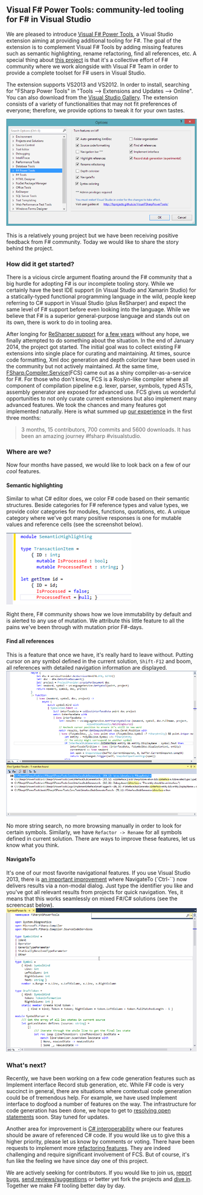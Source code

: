 Visual F# Power Tools: community-led tooling for F# in Visual Studio
---

We are pleased to introduce [Visual F# Power Tools](http://visualstudiogallery.msdn.microsoft.com/136b942e-9f2c-4c0b-8bac-86d774189cff), a Visual Studio extension aiming at providing additional tooling for F#.
The goal of the extension is to complement Visual F# Tools by adding missing features such as semantic highlighting, rename refactoring, find all references, etc.
A special thing about [this project](https://github.com/fsprojects/VisualFSharpPowerTools) is that it's a collective effort of F# community where we work alongside with Visual F# Team in order to provide a complete toolset for F# users in Visual Studio.

The extension supports VS2013 and VS2012. In order to install, searching for "FSharp Power Tools" in "Tools --> Extensions and Updates --> Online". You can also download from the [Visual Studio Gallery](http://visualstudiogallery.msdn.microsoft.com/136b942e-9f2c-4c0b-8bac-86d774189cff). The extension consists of a variety of functionalities that may not fit preferences of everyone; therefore, we provide options to tweak it for your own tastes.

![General options](general_options.png)

This is a relatively young project but we have been receiving positive feedback from F# community. Today we would like to share the story behind the project.

### How did it get started?
There is a vicious circle argument floating around the F# community that a big hurdle for adopting F# is our incomplete tooling story. While we certainly have the best IDE support (in Visual Studio and Xamarin Studio) for a statically-typed functional programming language in the wild, people keep referring to C# support in Visual Studio (plus ReSharper) and expect the same level of F# support before even looking into the language. While we believe that F# is a superior general-purpose language and stands out on its own, there is work to do in tooling area.

After longing for [ReSharper support](http://activemesa.com/fsharper) for [a few years](https://github.com/JetBrains/FSharper) without any hope, we finally attempted to do something about the situation. In the end of January 2014, the project got started. The initial goal was to collect existing F# extensions into single place for curating and maintaining. At times, source code formatting, Xml doc generation and depth colorizer have been used in the community but not actively maintained. 
At the same time, [FSharp.Compiler.Service](http://fsharp.github.io/FSharp.Compiler.Service/)(FCS) came out as a shiny compiler-as-a-service for F#. For those who don't know, FCS is a Roslyn-like compiler where all component of compilation pipeline e.g. lexer, parser, symbols, typed ASTs, assembly generator are exposed for advanced use. FCS gives us wonderful opportunities to not only curate current extensions but also implement many advanced features. We took the chances and many features got implemented naturally. Here is what summed up [our experience](https://twitter.com/fspowertools/status/463573585911885824) in the first three months:

> 3 months, 15 contributors, 700 commits and 5600 downloads. It has been an amazing journey #fsharp #visualstudio.

### Where are we?

Now four months have passed, we would like to look back on a few of our *cool* features.

#### Semantic highlighting
Similar to what C# editor does, we color F# code based on their semantic structures. Beside categories for F# reference types and value types, we provide color categories for modules, functions, quotations, etc. A unique category where we've got many positive responses is one for mutable values and reference cells (see the screenshot below).

![Semantic highlighting](semantic_highlighting.png)

Right there, F# community shows how we love immutability by default and is alerted to any use of mutation. We attribute this little feature to all the pains we've been through with mutation prior F#-days.

#### Find all references
This is a feature that once we have, it's really hard to leave without. Putting cursor on any symbol defined in the current solution, `Shift-F12` and boom, all references with detailed navigation information are displayed. 
![Find all references](find_all_references.png)

No more string search, no more browsing manually in order to look for certain symbols. Similarly, we have `Refactor -> Rename` for all symbols defined in current solution. There are ways to improve these features, let us know what you think.

#### NavigateTo
It's one of our most favorite navigational features. If you use Visual Studio 2013, there is [an important improvement](http://blogs.msdn.com/b/visualstudio/archive/2013/07/15/visual-studio-2013-new-editor-features.aspx) where NavigateTo (`Ctrl-``) now delivers results via a non-modal dialog. Just type the identifier you like and you've got all relevant results from projects for quick navigation. Yes, it means that this works seamlessly on mixed F#/C# solutions (see the screencast below).
![NavigateTo](navigate_to.gif)

### What's next?

Recently, we have been working on a few code generation features such as Implement interface Record stub generation, etc. While F# code is very succinct in general, there are situations where contextual code generation could be of tremendous help. For example, we have used Implement interface to dogfood a number of features on the way. The infrastructure for code generation has been done, we hope to get to [resolving open statements](http://vfpt.uservoice.com/forums/247560-general/suggestions/5784677-resolve-unopend-namespace-or-module) soon. Stay tuned for updates.

Another area for improvement is [C# interoperability](http://vfpt.uservoice.com/forums/247560-general/suggestions/5800259-make-find-all-references-rename-refactoring-a) where our features should be aware of referenced C# code. If you would like us to give this a higher priority, please let us know by comments or voting. There have been requests to implement more [refactoring features](http://vfpt.uservoice.com/forums/247560-general/suggestions/5737241-add-extract-method-refactoring). They are indeed challenging and require significant involvement of FCS. But of course, it's fun like the feeling we have since day one of this project.

We are actively seeking for contributors. If you would like to join us, [report bugs](https://github.com/fsprojects/VisualFSharpPowerTools/issues?state=open), [send reviews/suggestions](http://visualstudiogallery.msdn.microsoft.com/136b942e-9f2c-4c0b-8bac-86d774189cff/) or better yet fork the projects and [dive in](https://github.com/fsprojects/VisualFSharpPowerTools/issues?labels=up-for-grabs&page=1&state=open). Together we  make F# tooling better day by day. 